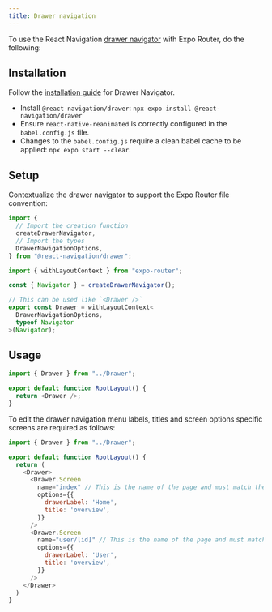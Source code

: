 ```yaml
---
title: Drawer navigation
---
```


To use the React Navigation [drawer navigator](https://reactnavigation.org/docs/drawer-based-navigation) with Expo Router, do the following:

## Installation

Follow the [installation guide](https://reactnavigation.org/docs/drawer-navigator#installation) for Drawer Navigator.
- Install `@react-navigation/drawer`: `npx expo install @react-navigation/drawer`
- Ensure `react-native-reanimated` is correctly configured in the `babel.config.js` file.
- Changes to the `babel.config.js` require a clean babel cache to be applied: `npx expo start --clear`.

## Setup

Contextualize the drawer navigator to support the Expo Router file convention:

```ts title=./Drawer.tsx
import {
  // Import the creation function
  createDrawerNavigator,
  // Import the types
  DrawerNavigationOptions,
} from "@react-navigation/drawer";

import { withLayoutContext } from "expo-router";

const { Navigator } = createDrawerNavigator();

// This can be used like `<Drawer />`
export const Drawer = withLayoutContext<
  DrawerNavigationOptions,
  typeof Navigator
>(Navigator);
```

## Usage

```js title=app/_layout.js
import { Drawer } from "../Drawer";

export default function RootLayout() {
  return <Drawer />;
}
```

To edit the drawer navigation menu labels, titles and screen options specific screens are required as follows:

```js title=app/_layout.js
import { Drawer } from "../Drawer";

export default function RootLayout() {
  return (
    <Drawer>
      <Drawer.Screen
        name="index" // This is the name of the page and must match the url from root
        options={{
          drawerLabel: 'Home',
          title: 'overview',
        }} 
      />
      <Drawer.Screen
        name="user/[id]" // This is the name of the page and must match the url from root
        options={{
          drawerLabel: 'User',
          title: 'overview',
        }} 
      />
    </Drawer>
  )
}
```
